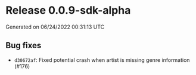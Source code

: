# Release 0.0.9-sdk-alpha

Generated on 06/24/2022 00:31:13 UTC

## Bug fixes
 - `d30672af`:  Fixed potential crash when artist is missing genre information (#176)
